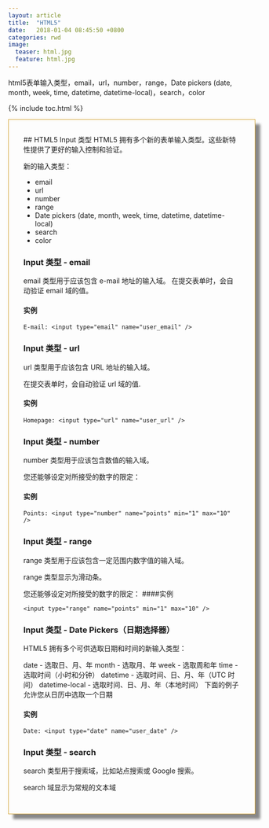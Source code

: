 ```yaml
---
layout: article
title:  "HTML5"
date:   2018-01-04 08:45:50 +0800
categories: rwd 
image:
  teaser: html.jpg
  feature: html.jpg
---
```

html5表单输入类型，email，url，number，range，Date pickers (date, month, week, time, datetime, datetime-local)，search，color


{% include toc.html %}

<div class="row img-rounded" style="padding:30px; box-shadow: 10px 10px 5px #888888; border: 1px solid #D19F2A;">
<div class="col-md-12" markdown="1">
<div class="col-md-8" markdown="1" >
## HTML5 Input 类型
HTML5 拥有多个新的表单输入类型。这些新特性提供了更好的输入控制和验证。

新的输入类型：
- email
- url
- number
- range
- Date pickers (date, month, week, time, datetime, datetime-local)
- search
- color
###  Input 类型 - email
email 类型用于应该包含 e-mail 地址的输入域。
在提交表单时，会自动验证 email 域的值。
#### 实例
```
E-mail: <input type="email" name="user_email" />
```
### Input 类型 - url
url 类型用于应该包含 URL 地址的输入域。

在提交表单时，会自动验证 url 域的值.
#### 实例
```
Homepage: <input type="url" name="user_url" />
```
### Input 类型 - number
number 类型用于应该包含数值的输入域。

您还能够设定对所接受的数字的限定：
#### 实例
```
Points: <input type="number" name="points" min="1" max="10" />
```
### Input 类型 - range
range 类型用于应该包含一定范围内数字值的输入域。

range 类型显示为滑动条。

您还能够设定对所接受的数字的限定：
####实例
```
<input type="range" name="points" min="1" max="10" />
```
### Input 类型 - Date Pickers（日期选择器）
HTML5 拥有多个可供选取日期和时间的新输入类型：

date - 选取日、月、年
month - 选取月、年
week - 选取周和年
time - 选取时间（小时和分钟）
datetime - 选取时间、日、月、年（UTC 时间）
datetime-local - 选取时间、日、月、年（本地时间）
下面的例子允许您从日历中选取一个日期
#### 实例
```
Date: <input type="date" name="user_date" />
```
### Input 类型 - search
search 类型用于搜索域，比如站点搜索或 Google 搜索。

search 域显示为常规的文本域
</div>
</div>
</div>